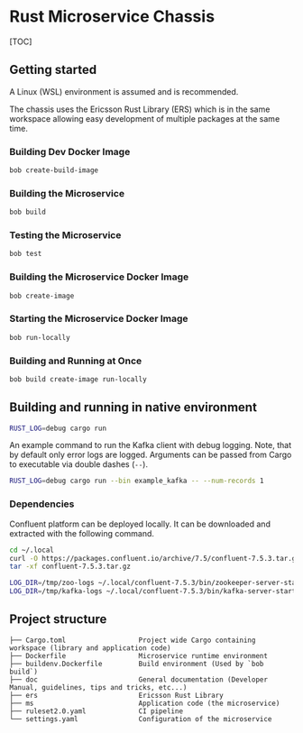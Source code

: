 # Rust Microservice Chassis

[TOC]

## Getting started

A Linux (WSL) environment is assumed and is recommended.

The chassis uses the Ericsson Rust Library (ERS) which is in the same workspace
allowing easy development of multiple packages at the same time.

### Building Dev Docker Image

```sh
bob create-build-image
```

### Building the Microservice

```sh
bob build
```

### Testing the Microservice

```sh
bob test
```

### Building the Microservice Docker Image

```sh
bob create-image
```

### Starting the Microservice Docker Image

```sh
bob run-locally
```

### Building and Running at Once

```sh
bob build create-image run-locally
```

## Building and running in native environment

```sh
RUST_LOG=debug cargo run
```

An example command to run the Kafka client with debug logging. Note, that by
default only error logs are logged.
Arguments can be passed from Cargo to executable via double dashes (`--`).

```sh
RUST_LOG=debug cargo run --bin example_kafka -- --num-records 1
```

### Dependencies

Confluent platform can be deployed locally. It can be downloaded and extracted
with the following command.

```sh
cd ~/.local
curl -O https://packages.confluent.io/archive/7.5/confluent-7.5.3.tar.gz
tar -xf confluent-7.5.3.tar.gz

LOG_DIR=/tmp/zoo-logs ~/.local/confluent-7.5.3/bin/zookeeper-server-start -daemon ~/.local/confluent-7.5.3/etc/kafka/zookeeper.properties
LOG_DIR=/tmp/kafka-logs ~/.local/confluent-7.5.3/bin/kafka-server-start -daemon ~/.local/confluent-7.5.3/etc/kafka/server.properties

```

## Project structure

```
├── Cargo.toml                  Project wide Cargo containing workspace (library and application code)
├── Dockerfile                  Microservice runtime environment
├── buildenv.Dockerfile         Build environment (Used by `bob build`)
├── doc                         General documentation (Developer Manual, guidelines, tips and tricks, etc...)
├── ers                         Ericsson Rust Library
├── ms                          Application code (the microservice)
├── ruleset2.0.yaml             CI pipeline
└── settings.yaml               Configuration of the microservice
```
